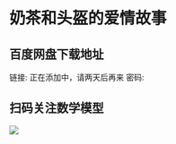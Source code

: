 # 奶茶和头盔的爱情故事

## 百度网盘下载地址

链接: 正在添加中，请两天后再来
密码: 

## 扫码关注数学模型
![](https://avatars3.githubusercontent.com/u/56642120?s=200&v=4)

